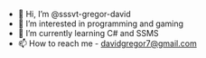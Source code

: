 - 👋 Hi, I’m @sssvt-gregor-david
- 👀 I’m interested in programming and gaming
- 🌱 I’m currently learning C# and SSMS
- 📫 How to reach me - davidgregor7@gmail.com

